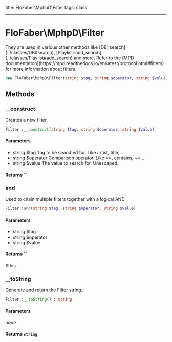 title: FloFaber\MphpD\Filter
tags: class

---

<h1 class="method-name">FloFaber\MphpD\Filter</h1>
<p>They are used in various other methods like [DB::search](../classes/DB#search), [Playlist::add_search](../classes/Playlist#add_search) and more.
Refer to the [MPD documentation](https://mpd.readthedocs.io/en/latest/protocol.html#filters) for more information about filters.</p>

```php
new FloFaber\MphpD\Filter(string $tag, string $operator, string $value) : Filter
```

## Methods

<div class="method">
<h3 class="method-name">__construct</h3>
<p>Creates a new filter.<br></p>

```php
Filter::__construct(string $tag, string $operator, string $value)
```

#### Parameters

*  string $tag Tag to be searched for. Like artist, title,...
*  string $operator Comparison operator. Like ==, contains, ~=,...
*  string $value The value to search for. Unescaped.


#### Returns ``



</div><div class="method">
<h3 class="method-name">and</h3>
<p>Used to chain multiple filters together with a logical AND.<br></p>

```php
Filter::and(string $tag, string $operator, string $value)
```

#### Parameters

*  string $tag
*  string $operator
*  string $value


#### Returns ``

$this


</div><div class="method">
<h3 class="method-name">__toString</h3>
<p>Generate and return the Filter string.<br></p>

```php
Filter::__toString() : string
```

#### Parameters

*none*


#### Returns `string`




</div>